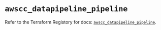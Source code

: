 # `awscc_datapipeline_pipeline`

Refer to the Terraform Registory for docs: [`awscc_datapipeline_pipeline`](https://registry.terraform.io/providers/hashicorp/awscc/0.70.0/docs/resources/datapipeline_pipeline).
